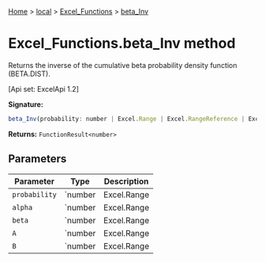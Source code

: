[Home](./index) &gt; [local](local.md) &gt; [Excel\_Functions](local.excel_functions.md) &gt; [beta\_Inv](local.excel_functions.beta_inv.md)

# Excel\_Functions.beta\_Inv method

Returns the inverse of the cumulative beta probability density function (BETA.DIST). 

 \[Api set: ExcelApi 1.2\]

**Signature:**
```javascript
beta_Inv(probability: number | Excel.Range | Excel.RangeReference | Excel.FunctionResult<any>, alpha: number | Excel.Range | Excel.RangeReference | Excel.FunctionResult<any>, beta: number | Excel.Range | Excel.RangeReference | Excel.FunctionResult<any>, A?: number | Excel.Range | Excel.RangeReference | Excel.FunctionResult<any>, B?: number | Excel.Range | Excel.RangeReference | Excel.FunctionResult<any>): FunctionResult<number>;
```
**Returns:** `FunctionResult<number>`

## Parameters

|  Parameter | Type | Description |
|  --- | --- | --- |
|  `probability` | `number | Excel.Range | Excel.RangeReference | Excel.FunctionResult<any>` |  |
|  `alpha` | `number | Excel.Range | Excel.RangeReference | Excel.FunctionResult<any>` |  |
|  `beta` | `number | Excel.Range | Excel.RangeReference | Excel.FunctionResult<any>` |  |
|  `A` | `number | Excel.Range | Excel.RangeReference | Excel.FunctionResult<any>` |  |
|  `B` | `number | Excel.Range | Excel.RangeReference | Excel.FunctionResult<any>` |  |

